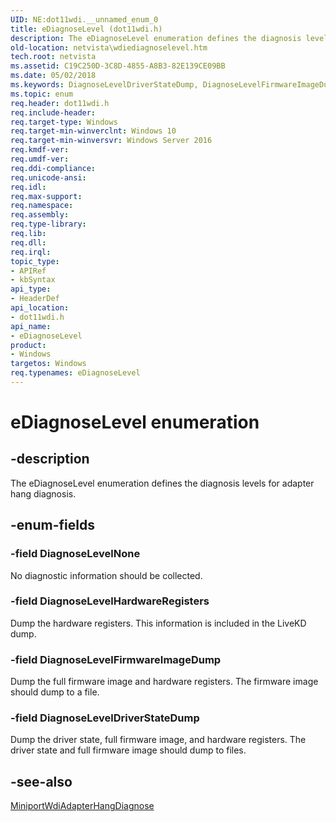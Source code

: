 ```yaml
---
UID: NE:dot11wdi.__unnamed_enum_0
title: eDiagnoseLevel (dot11wdi.h)
description: The eDiagnoseLevel enumeration defines the diagnosis levels for adapter hang diagnosis.
old-location: netvista\wdiediagnoselevel.htm
tech.root: netvista
ms.assetid: C19C250D-3C8D-4855-A8B3-82E139CE09BB
ms.date: 05/02/2018
ms.keywords: DiagnoseLevelDriverStateDump, DiagnoseLevelFirmwareImageDump, DiagnoseLevelHardwareRegisters, DiagnoseLevelNone, dot11wdi/DiagnoseLevelDriverStateDump, dot11wdi/DiagnoseLevelFirmwareImageDump, dot11wdi/DiagnoseLevelHardwareRegisters, dot11wdi/DiagnoseLevelNone, dot11wdi/eDiagnoseLevel, eDiagnoseLevel, eDiagnoseLevel enumeration [Network Drivers Starting with Windows Vista], netvista.wdiediagnoselevel
ms.topic: enum
req.header: dot11wdi.h
req.include-header: 
req.target-type: Windows
req.target-min-winverclnt: Windows 10
req.target-min-winversvr: Windows Server 2016
req.kmdf-ver: 
req.umdf-ver: 
req.ddi-compliance: 
req.unicode-ansi: 
req.idl: 
req.max-support: 
req.namespace: 
req.assembly: 
req.type-library: 
req.lib: 
req.dll: 
req.irql: 
topic_type:
- APIRef
- kbSyntax
api_type:
- HeaderDef
api_location:
- dot11wdi.h
api_name:
- eDiagnoseLevel
product:
- Windows
targetos: Windows
req.typenames: eDiagnoseLevel
---
```


# eDiagnoseLevel enumeration


## -description


The eDiagnoseLevel enumeration defines the diagnosis levels for adapter hang diagnosis.


## -enum-fields




### -field DiagnoseLevelNone

No diagnostic information should be collected.


### -field DiagnoseLevelHardwareRegisters

Dump the hardware registers. This information is included in the LiveKD dump.


### -field DiagnoseLevelFirmwareImageDump

Dump the full firmware image and hardware registers. The firmware image should dump to a file.


### -field DiagnoseLevelDriverStateDump

Dump the driver state, full firmware image, and hardware registers. The driver state and full firmware image should dump to files.


## -see-also




<a href="https://msdn.microsoft.com/233CCF43-481E-4759-A2FC-0329103F8208">MiniportWdiAdapterHangDiagnose</a>
 

 

